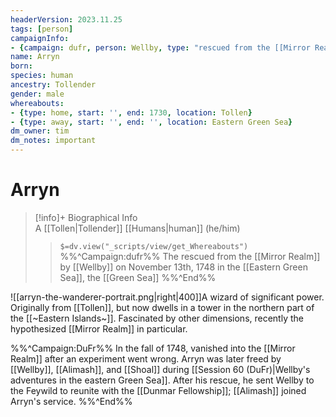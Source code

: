 ```yaml
---
headerVersion: 2023.11.25
tags: [person]
campaignInfo: 
- {campaign: dufr, person: Wellby, type: "rescued from the [[Mirror Realm]]", date: 1748-11-13}
name: Arryn
born:
species: human
ancestry: Tollender
gender: male
whereabouts:
- {type: home, start: '', end: 1730, location: Tollen}
- {type: away, start: '', end: '', location: Eastern Green Sea}
dm_owner: tim
dm_notes: important
---
```

# Arryn
>[!info]+ Biographical Info  
> A [[Tollen|Tollender]] [[Humans|human]] (he/him)  
>> `$=dv.view("_scripts/view/get_Whereabouts")`  
>> %%^Campaign:dufr%% The rescued from the [[Mirror Realm]] by [[Wellby]] on November 13th, 1748 in the [[Eastern Green Sea]], the [[Green Sea]] %%^End%%

![[arryn-the-wanderer-portrait.png|right|400]]A wizard of significant power. Originally from [[Tollen]], but now dwells in a tower in the northern part of the [[~Eastern Islands~]]. Fascinated by other dimensions, recently the hypothesized [[Mirror Realm]] in particular. 

%%^Campaign:DuFr%%
In the fall of 1748, vanished into the [[Mirror Realm]] after an experiment went wrong. Arryn was later freed by [[Wellby]], [[Alimash]], and [[Shoal]] during [[Session 60 (DuFr)|Wellby's adventures in the eastern Green Sea]]. After his rescue, he sent Wellby to the Feywild to reunite with the [[Dunmar Fellowship]]; [[Alimash]] joined Arryn's service.
%%^End%%

